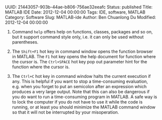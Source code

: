 UUID: 21443057-903b-44ae-b806-756ae32eeafc
Status: published
Title: MATLAB IDE
Date: 2012-12-04 00:00:00
Tags: IDE, software, MATLAB
Category: Software
Slug: MATLAB-ide
Author: Ben Chuanlong Du
Modified: 2012-12-04 00:00:00


1. Command `help` offers help on functions, classes, packages and so on, 
but it support command style only, 
i.e. it can only be used without parentheses.

2. The `Shift+F1` hot key in command window opens the function browser in MATLAB. 
The `F1` hot key opens the help document for function
where the cursor is. 
The `Ctrl+SPACE` hot key pop out parameter hint for the function where the cursor is.

3. The `Ctrl+C` hot key in command window halts the current execution if any. 
This is helpful if you want to stop a time-consuming evaluation, 
e.g. when you forget to put an semicolon 
after an expression which produces a very large output. 
Note that this can also be dangerous 
if you do want to run a time-consuming program in MATLAB. 
A safe way is to lock the computer 
if you do not have to use it while the code is running, 
or at least you should minimize the MATLAB command window 
so that it will not be interrupted by your misoperation.
